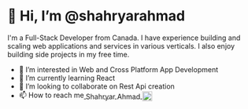 <h1>👋 Hi, I’m @shahryarahmad</h1>

<p>I'm a Full-Stack Developer from Canada. I have experience building and scaling web applications and services in various verticals. I also enjoy building side projects in my free time.</p>
    
 - 👀 I’m interested in Web and Cross Platform App Development
 - 🌱 I’m currently learning React
 - 💞️ I’m looking to collaborate on Rest Api creation
 - <span style= "vertical-align:middle; display:inline;vertical-align:middle;">📫 How to reach me</span><a href = "https://linkedin.com/in/shahryar-ahmad/"> <span style= "vertical-align:middle; display:inline;vertical-align:middle; font-weight: 400; text-decoration: none;">Shahryar Ahmad </span> <img src = "https://www.iconpacks.net/icons/2/free-linkedin-logo-icon-2430-thumb.png" style = "width:20px; vertical-align:middle;"></a>


